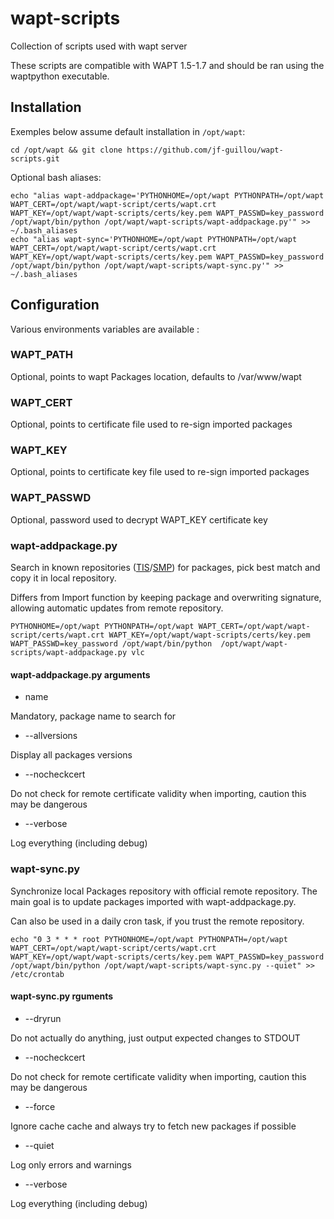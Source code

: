 # wapt-scripts

Collection of scripts used with wapt server

These scripts are compatible with WAPT 1.5-1.7 and should be ran using the waptpython executable.

## Installation

Exemples below assume default installation in `/opt/wapt`:

    cd /opt/wapt && git clone https://github.com/jf-guillou/wapt-scripts.git

Optional bash aliases:

    echo "alias wapt-addpackage='PYTHONHOME=/opt/wapt PYTHONPATH=/opt/wapt WAPT_CERT=/opt/wapt/wapt-script/certs/wapt.crt WAPT_KEY=/opt/wapt/wapt-scripts/certs/key.pem WAPT_PASSWD=key_password /opt/wapt/bin/python /opt/wapt/wapt-scripts/wapt-addpackage.py'" >> ~/.bash_aliases
    echo "alias wapt-sync='PYTHONHOME=/opt/wapt PYTHONPATH=/opt/wapt WAPT_CERT=/opt/wapt/wapt-script/certs/wapt.crt WAPT_KEY=/opt/wapt/wapt-scripts/certs/key.pem WAPT_PASSWD=key_password /opt/wapt/bin/python /opt/wapt/wapt-scripts/wapt-sync.py'" >> ~/.bash_aliases

## Configuration

Various environments variables are available :

### WAPT_PATH

Optional, points to wapt Packages location, defaults to /var/www/wapt

### WAPT_CERT

Optional, points to certificate file used to re-sign imported packages

### WAPT_KEY

Optional, points to certificate key file used to re-sign imported packages

### WAPT_PASSWD

Optional, password used to decrypt WAPT_KEY certificate key

### wapt-addpackage.py

Search in known repositories ([TIS](https://store.wapt.fr/)/[SMP](https://wapt.lesfourmisduweb.org/tous-les-packages)) for packages, pick best match and copy it in local repository.

Differs from Import function by keeping package and overwriting signature, allowing automatic updates from remote repository.

    PYTHONHOME=/opt/wapt PYTHONPATH=/opt/wapt WAPT_CERT=/opt/wapt/wapt-script/certs/wapt.crt WAPT_KEY=/opt/wapt/wapt-scripts/certs/key.pem WAPT_PASSWD=key_password /opt/wapt/bin/python  /opt/wapt/wapt-scripts/wapt-addpackage.py vlc

#### wapt-addpackage.py arguments

* name

Mandatory, package name to search for

* --allversions

Display all packages versions

* --nocheckcert

Do not check for remote certificate validity when importing, caution this may be dangerous

* --verbose

Log everything (including debug)

### wapt-sync.py

Synchronize local Packages repository with official remote repository.
The main goal is to update packages imported with wapt-addpackage.py.

Can also be used in a daily cron task, if you trust the remote repository.

    echo "0 3 * * * root PYTHONHOME=/opt/wapt PYTHONPATH=/opt/wapt WAPT_CERT=/opt/wapt/wapt-script/certs/wapt.crt WAPT_KEY=/opt/wapt/wapt-scripts/certs/key.pem WAPT_PASSWD=key_password /opt/wapt/bin/python /opt/wapt/wapt-scripts/wapt-sync.py --quiet" >> /etc/crontab

#### wapt-sync.py rguments

* --dryrun

Do not actually do anything, just output expected changes to STDOUT

* --nocheckcert

Do not check for remote certificate validity when importing, caution this may be dangerous

* --force

Ignore cache cache and always try to fetch new packages if possible

* --quiet

Log only errors and warnings

* --verbose

Log everything (including debug)
